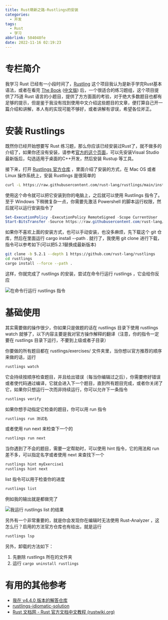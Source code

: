 ```yaml
---
title: Rust萌新之路-Rustlings的安装
categories:
  - 开发
tags:
  - Rust
  - 学习
abbrlink: 504048fe
date: 2022-11-16 02:19:23
---
```

# 专栏简介
我学习 Rust 已经有一小段时间了，[Rustling](https://github.com/rust-lang/rustlings) 这个项目我认为是新手学完Rust基本语法，或者在看完 [The Book](https://doc.rust-lang.org/stable/book/) ([中文版](https://rustwiki.org/zh-CN/book/)) 后，一个很适合的练习题组，这个项目提供了75道 Rust 语言的小题目，提供了方方面面的考验，对于绝大多数题目也都有足够的提示，但是鉴于我没有找到使用中文介绍这些题目的文章，便打算自己开一篇介绍和讲解，本人有的实现可能不够好，或者讲解有谬误，希望各位斧正。

# 安装 Rustlings
既然你已经开始想要写 Rust 练习题，那么你应该已经安装过Rust了，就不做多的介绍了，如果你还没有安装，请参考[官方的这个页面](https://www.rust-lang.org/tools/install)，可以先安装Visual Studio最新版后，勾选适用于桌面的C++开发，然后安装 Rustup 等工具。

接下来，打开 [Rustlings 官方仓库](https://github.com/rust-lang/rustlings) ，里面介绍了安装的方式，在 Mac OS 或者 Linux 操作系统上，安装 Rustlings 是很简单的
```bash
curl -L https://raw.githubusercontent.com/rust-lang/rustlings/main/install.sh | bash
```
使用这个命令就可以把它安装到你的电脑上，之后就可以使用 Rustlings 指令了。至于 Windows 下稍微复杂一点，你需要先激活 Powershell 的脚本运行权限，然后就可以运行安装指令了
```powershell
Set-ExecutionPolicy -ExecutionPolicy RemoteSigned -Scope CurrentUser
Start-BitsTransfer -Source https://raw.githubusercontent.com/rust-lang/rustlings/main/install.ps1 -Destination $env:TMP/install_rustlings.ps1; Unblock-File $env:TMP/install_rustlings.ps1; Invoke-Expression $env:TMP/install_rustlings.ps1
```
如果你不喜欢上面的安装方式，也可以手动安装，也没多麻烦，先下载这个 git 仓库，然后在里面运行 cargo install --path . 就行了，我使用 git clone 进行下载，指令可以参考如下(可以把5.2.1替换成最新版本)
```bash
git clone -b 5.2.1 --depth 1 https://github.com/rust-lang/rustlings
cd rustlings
cargo install --force --path .
```
这样，你就完成了 rustlings 的安装，尝试在命令行运行 rustlings ，它会给你反应

![在命令行运行 rustlings 指令](1.webp)

# 基础使用
其实需要做的操作很少，你如果只是做题的话在 rustlings 目录下使用 rustlings watch 就够了，以下内容主要是我对官方操作解释的翻译（注意，你的指令一定要在 rustlings 目录下运行，不要到上级或者子目录）

你要做的所有题目都在 rustlings/exercises/ 文件夹里，当你想以官方推荐的顺序来做的话，运行
```bash
rustlings watch
```
它会持续按顺序检查题目，并且给出错误（每当你编辑过之后），你需要修好错误或者使代码通过编译，它就会进入下一个题目，直到所有题目完成，或者你关闭了它，如果你只想运行一次而非持续运行，你可以允许下一条指令
```bash
rustlings verify
```
如果你想手动指定它检查的题目，你可以用 run 指令
```bash
rustlings run 测试名
```
或者使用 run next 来检查下一个的
```bash
rustlings run next
```
当你遇到了不会的题目，需要一定帮助时，可以使用 hint 指令，它的用法和 run 差不多，可以指定名字或者使用 next 来查找下一个
```bash
rustlings hint myExercise1
rustlings hint next
```
list 指令可以用于检查你的进度
```bash
rustlings list
```
例如我的输出就是都做完了

![我运行 rustlings list 的结果](2.png)

另外有一个非常重要的，就是你会发现你在编辑时无法使用 Rust-Analyzer ，这怎么行？启用的方法官方仓库也有给出，就是运行
```bash
rustlings lsp
```
另外，卸载的方法如下：
1. 先删除 rustlings 所在的文件夹
2. 运行 `cargo uninstall rustlings`

# 有用的其他参考
- [我在 v4.4.0 版本的解答仓库](https://github.com/mcthesw/my-rustlings-solution)
- [rustlings-idiomatic-solution](https://github.com/alexxroche/rustlings-idiomatic-solutions)
- [Rust 文档网 - Rust 官方文档中文教程 (rustwiki.org)](https://rustwiki.org/)